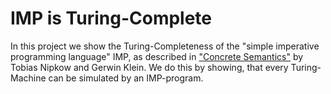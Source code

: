 # IMP is Turing-Complete

In this project we show the Turing-Completeness of the "simple imperative programming language" IMP,
as described in ["Concrete Semantics"](https://concrete-semantics.org/) by Tobias Nipkow and Gerwin Klein.
We do this by showing, that every Turing-Machine can be simulated by an IMP-program.
